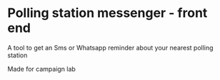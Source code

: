# Polling station messenger - front end

A tool to get an Sms or Whatsapp reminder about your nearest polling station

Made for campaign lab

